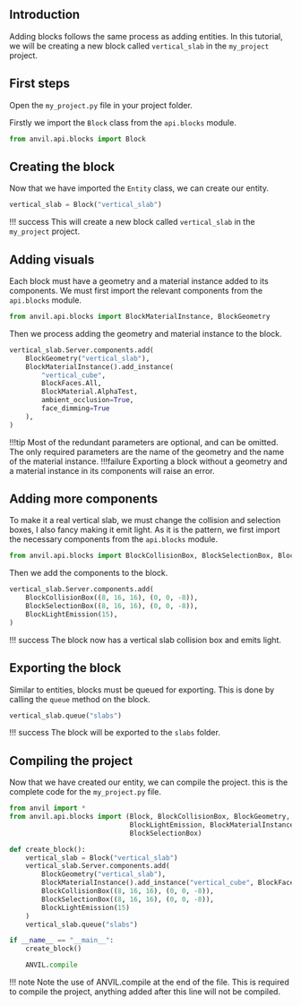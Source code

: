[//]: <> (https://squidfunk.github.io/mkdocs-material/reference/)

## Introduction

Adding blocks follows the same process as adding entities. In this tutorial, we will be creating a new block called `vertical_slab` in the `my_project` project.

## First steps

Open the `my_project.py` file in your project folder. 

Firstly we import the `Block` class from the `api.blocks` module.

```py  title="my_project.py" 
from anvil.api.blocks import Block
```

## Creating the block

Now that we have imported the `Entity` class, we can create our entity.

```py  title="my_project.py"
vertical_slab = Block("vertical_slab")
```

!!! success 
    This will create a new block called `vertical_slab` in the `my_project` project.

## Adding visuals

Each block must have a geometry and a material instance added to its components. 
We must first import the relevant components from the `api.blocks` module.

```py title="my_project.py"
from anvil.api.blocks import BlockMaterialInstance, BlockGeometry
```
Then we process adding the geometry and material instance to the block.

```py  title="my_project.py"
vertical_slab.Server.components.add(
    BlockGeometry("vertical_slab"),
    BlockMaterialInstance().add_instance(
        "vertical_cube", 
        BlockFaces.All, 
        BlockMaterial.AlphaTest, 
        ambient_occlusion=True, 
        face_dimming=True
    ),
)
```

!!!tip
    Most of the redundant parameters are optional, and can be omitted. The only required parameters are the name of the geometry and the name of the material instance.
!!!failure
    Exporting a block without a geometry and a material instance in its components will raise an error.


## Adding more components

To make it a real vertical slab, we must change the collision and selection boxes, I also fancy making it emit light. As it is the pattern, we first import the necessary components from the `api.blocks` module.

```py title="my_project.py"
from anvil.api.blocks import BlockCollisionBox, BlockSelectionBox, BlockLightEmission
```
Then we add the components to the block.

```py  title="my_project.py"
vertical_slab.Server.components.add(
    BlockCollisionBox((8, 16, 16), (0, 0, -8)),
    BlockSelectionBox((8, 16, 16), (0, 0, -8)),
    BlockLightEmission(15),
)
```
!!! success 
    The block now has a vertical slab collision box and emits light.

## Exporting the block

Similar to entities, blocks must be queued for exporting. This is done by calling the `queue` method on the block.

```python
vertical_slab.queue("slabs")
```

!!! success 
    The block will be exported to the `slabs` folder.

## Compiling the project

Now that we have created our entity, we can compile the project. this is the complete code for the `my_project.py` file.

```py title="my_project.py" linenums="1"
from anvil import *
from anvil.api.blocks import (Block, BlockCollisionBox, BlockGeometry,
                              BlockLightEmission, BlockMaterialInstance,
                              BlockSelectionBox)

def create_block():
    vertical_slab = Block("vertical_slab")
    vertical_slab.Server.components.add(
        BlockGeometry("vertical_slab"),
        BlockMaterialInstance().add_instance("vertical_cube", BlockFaces.All, BlockMaterial.AlphaTest, ambient_occlusion=True, face_dimming=True),
        BlockCollisionBox((8, 16, 16), (0, 0, -8)),
        BlockSelectionBox((8, 16, 16), (0, 0, -8)),
        BlockLightEmission(15)
    )
    vertical_slab.queue("slabs")

if __name__ == "__main__":
    create_block()

    ANVIL.compile
```
!!! note
    Note the use of ANVIL.compile at the end of the file. This is required to compile the project, anything added after this line will not be compiled.
